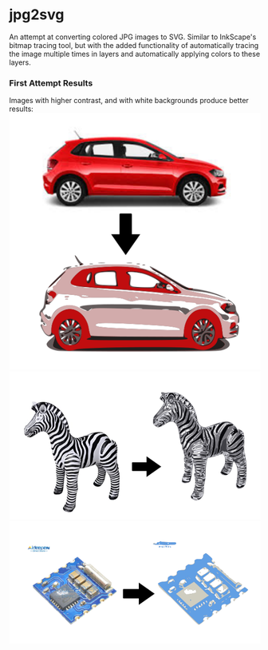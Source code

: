 # jpg2svg

An attempt at converting colored JPG images to SVG. Similar to InkScape's bitmap tracing tool, but with the added functionality of automatically tracing the image multiple times in layers and automatically applying colors to these layers. 

### First Attempt Results
Images with higher contrast, and with white backgrounds produce better results:
![](test-result1.png)
![](test-result2.png)
![](test-result3.png)


